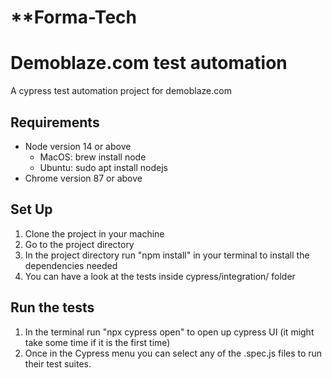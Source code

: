 # **Forma-Tech
# **Demoblaze.com test automation**
A cypress test automation project for demoblaze.com

## **Requirements**
- Node version 14 or above
    - MacOS: brew install node
    - Ubuntu: sudo apt install nodejs
- Chrome version 87 or above

## **Set Up**
1. Clone the project in your machine
2. Go to the project directory 
3. In the project directory run "npm install" in your terminal to install the dependencies needed
4. You can have a look at the tests inside cypress/integration/ folder

## **Run the tests**
1. In the terminal run "npx cypress open" to open up cypress UI (it might take some time if it is the first time)
2. Once in the Cypress menu you can select any of the .spec.js files to run their test suites.
